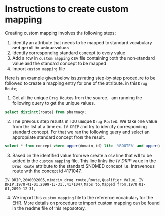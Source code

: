 # Instructions to create custom mapping

Creating custom mapping involves the following steps;

1. Identify an attribute that needs to be mapped to standard vocabulary and get all its unique values
2. Identify corresponding standard concept to every value
3. Add a row in `custom mapping` csv file containing both the non-standard value and the standard concept to be mapped
4. Import `custom mapping` file

Here is an example given below issustrating step-by-step procedure to be followed to create a mapping entry for one of the attribute. in this `Drug Route`;

1. Get all the unique `Drug Route`s from the source. I am running the following query to get the unique values.

```sql
select distinct(route) from pharmacy;
```

2. The previous step results in 100 unique `Drug Route`s. We take one value from the list at a time ex. `IV DRIP` and try to identify corresponding standard concept. For that we ran the following query and select an appropriate standard concept from the result.

```sql
select * from concept where upper(domain_id) like '%ROUTE%' and upper(concept_name) like 'I%V%';
```

3. Based on the identified value from we create a csv line that will to be added to the `custom mapping` file. This line links the *IV DRIP* value in the `Drug Route` attribute to the standard SNOMED concept i.e. Intravenous route with the concept id 4171047.

```
IV DRIP,2000002005,mimiciv_drug_route,Route,Qualifier Value,,IV DRIP,1970-01-01,2099-12-31,,4171047,Maps to,Mapped from,1970-01-01,2099-12-31,
```

4. We import this `custom mapping` file to the reference vocabulary for the EHR. More details on procedure to import custom mapping can be found in the readme file of this reposotory.
